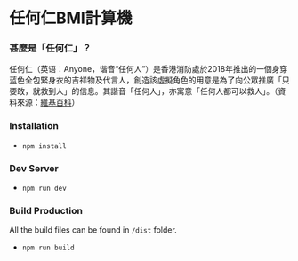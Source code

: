 # 任何仁BMI計算機 #

### 甚麼是「任何仁」？ ###

任何仁（英语：Anyone，谐音“任何人”）是香港消防處於2018年推出的一個身穿蓝色全包緊身衣的吉祥物及代言人，創造該虛擬角色的用意是為了向公眾推廣「只要敢，就救到人」的信息。其諧音「任何人」，亦寓意「任何人都可以救人」。（資料來源：[維基百科](https://zh.wikipedia.org/wiki/%E4%BB%BB%E4%BD%95%E4%BB%81)）

### Installation ###

* `npm install`

### Dev Server ###

* `npm run dev`

### Build Production ###

All the build files can be found in `/dist` folder.

* `npm run build`
